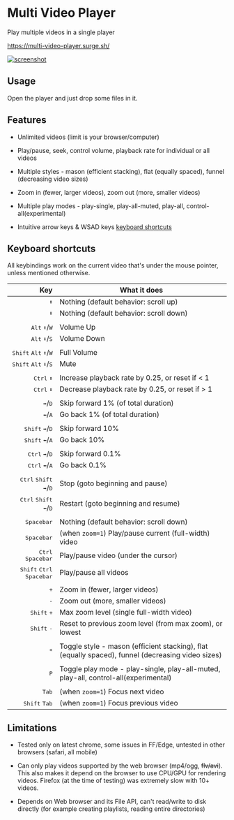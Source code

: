 
# Multi Video Player

Play multiple videos in a single player

https://multi-video-player.surge.sh/

[![screenshot](https://i.imgur.com/AFioixGm.jpg)](https://gfycat.com/SpiritedUglyIrrawaddydolphin)

## Usage

Open the player and just drop some files in it.

## Features

* Unlimited videos (limit is your browser/computer)

* Play/pause, seek, control volume, playback rate for individual or all videos

* Multiple styles - mason (efficient stacking), flat (equally spaced), funnel (decreasing video sizes)

* Zoom in (fewer, larger videos), zoom out (more, smaller videos)

* Multiple play modes - play-single, play-all-muted, play-all, control-all(experimental)

* Intuitive arrow keys & WSAD keys [keyboard shortcuts](#keyboard-shortcuts)

## Keyboard shortcuts

All keybindings work on the current video that's under the mouse pointer, unless mentioned otherwise.

| Key | What it does
| ---: |---
| <kbd>⬆</kbd> | Nothing (default behavior: scroll up)
| <kbd>⬇</kbd> | Nothing  (default behavior: scroll down)
||
| <kbd>Alt</kbd> <kbd>⬆</kbd>/<kbd>W</kbd> | Volume Up
| <kbd>Alt</kbd> <kbd>⬇</kbd>/<kbd>S</kbd> | Volume Down
||
| <kbd>Shift</kbd> <kbd>Alt</kbd> <kbd>⬆</kbd>/<kbd>W</kbd> | Full Volume
| <kbd>Shift</kbd> <kbd>Alt</kbd> <kbd>⬇</kbd>/<kbd>S</kbd> | Mute
||
| <kbd>Ctrl</kbd> <kbd>⬆</kbd> | Increase playback rate by 0.25, or reset if < 1
| <kbd>Ctrl</kbd> <kbd>⬇</kbd> | Decrease playback rate by 0.25, or reset if > 1
||
| <kbd>➡</kbd>/<kbd>D</kbd> | Skip forward 1% (of total duration)
| <kbd>⬅</kbd>/<kbd>A</kbd> | Go back 1% (of total duration)
||
| <kbd>Shift</kbd> <kbd>➡</kbd>/<kbd>D</kbd> | Skip forward 10%
| <kbd>Shift</kbd> <kbd>⬅</kbd>/<kbd>A</kbd> | Go back 10%
||
| <kbd>Ctrl</kbd> <kbd>➡</kbd>/<kbd>D</kbd> | Skip forward 0.1%
| <kbd>Ctrl</kbd> <kbd>⬅</kbd>/<kbd>A</kbd> | Go back 0.1%
||
| <kbd>Ctrl</kbd> <kbd>Shift</kbd> <kbd>➡</kbd>/<kbd>D</kbd> | Stop (goto beginning and pause)
| <kbd>Ctrl</kbd> <kbd>Shift</kbd> <kbd>⬅</kbd>/<kbd>D</kbd> | Restart (goto beginning and resume)
||
| <kbd>Spacebar</kbd> | Nothing (default behavior: scroll down)
| <kbd>Spacebar</kbd> | (when `zoom=1`) Play/pause current (full-width) video
| <kbd>Ctrl</kbd> <kbd>Spacebar</kbd> | Play/pause video (under the cursor)
| <kbd>Shift</kbd> <kbd>Ctrl</kbd> <kbd>Spacebar</kbd> | Play/pause all videos
||
| <kbd>+</kbd> | Zoom in (fewer, larger videos)
| <kbd>-</kbd> | Zoom out (more, smaller videos)
| <kbd>Shift</kbd> <kbd>+</kbd> | Max zoom level (single full-width video)
| <kbd>Shift</kbd> <kbd>-</kbd> | Reset to previous zoom level (from max zoom), or lowest
||
| <kbd>*</kbd> | Toggle style - mason (efficient stacking), flat (equally spaced), funnel (decreasing video sizes)
||
| <kbd>P</kbd> | Toggle play mode - play-single, play-all-muted, play-all, control-all(experimental)
||
| <kbd>Tab</kbd> | (when `zoom=1`) Focus next video
| <kbd>Shift</kbd> <kbd>Tab</kbd> | (when `zoom=1`) Focus previous video

## Limitations

* Tested only on latest chrome, some issues in FF/Edge, untested in other browsers (safari, all mobile)

* Can only play videos supported by the web browser (mp4/ogg, <strike>flv/avi</strike>). This also makes it depend on the browser to use CPU/GPU for rendering videos. Firefox (at the time of testing) was extremely slow with 10+ videos.

* Depends on Web browser and its File API, can't read/write to disk directly (for example creating playlists, reading entire directories)
